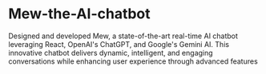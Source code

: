 # Mew-the-AI-chatbot
Designed and developed Mew, a state-of-the-art real-time AI chatbot leveraging React, OpenAI's ChatGPT, and Google's Gemini AI. This innovative chatbot delivers dynamic, intelligent, and engaging conversations while enhancing user experience through advanced features
